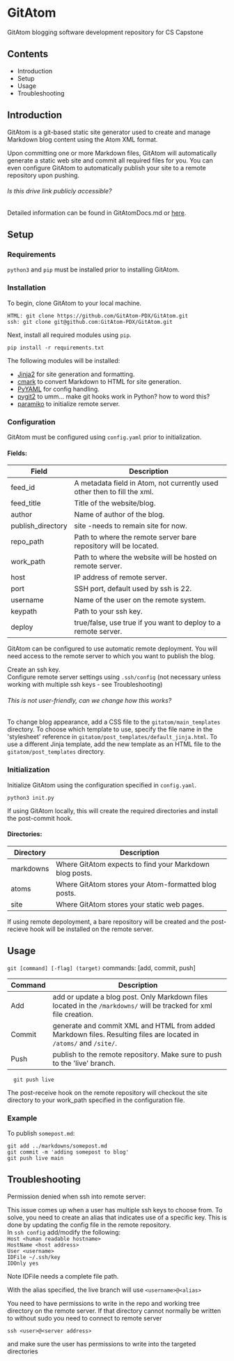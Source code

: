 # GitAtom
 GitAtom blogging software development repository for CS Capstone
 
 ## Contents
 * Introduction
 * Setup
 * Usage
 * Troubleshooting
 
## Introduction
GitAtom is a git-based static site generator used to create and manage Markdown blog 
content using the Atom XML format.

Upon committing one or more Markdown files, GitAtom will automatically generate a static 
web site and commit all required files for you. You can even configure GitAtom to automatically 
publish your site to a remote repository upon pushing.

###### Is this drive link publicly accessible?
Detailed information can be found in GitAtomDocs.md or [here](https://docs.google.com/document/d/1eONVONseT0Ex_Z_COYcDEAZJZb3Gb6mCPAmSxwqYNFM/edit?usp=sharing).

 
## Setup 
### Requirements 

`python3` and `pip` must be installed prior to installing GitAtom.

### Installation 

To begin, clone GitAtom to your local machine.

``` 
HTML: git clone https://github.com/GitAtom-PDX/GitAtom.git
ssh: git clone git@github.com:GitAtom-PDX/GitAtom.git
```

Next, install all required modules using `pip`.

```
pip install -r requirements.txt
```

The following modules will be installed:

* [Jinja2](https://pypi.org/project/Jinja2/) for site generation and formatting.
* [cmark](https://pypi.org/project/cmarkgfm/) to convert Markdown to HTML for site generation.
* [PyYAML](https://pypi.org/project/PyYAML/) for config handling.
* [pygit2](https://pypi.org/project/pygit2/) to umm... make git hooks work in Python? how to word this?
* [paramiko](https://pypi.org/project/paramiko/) to initialize remote server. 

### Configuration 

GitAtom must be configured using `config.yaml` prior to initialization. 

#### Fields:  
| Field | Description|
| --- | --- |
| feed_id | A metadata field in Atom, not currently used other then to fill the xml.|
| feed_title | Title of the website/blog.|  
| author | Name of author of the blog.|   
| publish_directory | site -needs to remain site for now.  |
| repo_path | Path to where the remote server bare repository will be located. |   
| work_path | Path to where the website will be hosted on remote server. |
| host | IP address of remote server. |   
| port | SSH port, default used by ssh is 22. |   
| username | Name of the user on the remote system. |  
| keypath | Path to your ssh key. |    
| deploy | true/false, use true if you want to deploy to a remote server.| 

GitAtom can be configured to use automatic remote deployment. You will need access to the 
remote server to which you want to publish the blog.  

Create an ssh key.  
Configure remote server settings using `.ssh/config`
(not necessary unless working with multiple ssh keys - see Troubleshooting)

###### This is not user-friendly, can we change how this works? 
To change blog appearance, add a CSS file to the `gitatom/main_templates` 
directory.  To choose which template to use, specify the file name in the 
'stylesheet' reference in `gitatom/post_templates/default_jinja.html`.  To use a 
different Jinja template, add the new template as an HTML file to the 
`gitatom/post_templates` directory.


### Initialization

Initialize GitAtom using the configuration specified in `config.yaml`.

```
python3 init.py
```

If using GitAtom locally, this will create the required directories and 
install the post-commit hook. 

#### Directories:  
| Directory | Description|
| --- | --- |
| markdowns | Where GitAtom expects to find your Markdown blog posts. |
| atoms | Where GitAtom stores your Atom-formatted blog posts. |  
| site | Where GitAtom stores your static web pages. |   

If using remote depoloyment, a bare repository will be created and the 
post-recieve hook will be installed on the remote server.


## Usage
`git [command] [-flag] (target)`
commands: [add, commit, push]

| Command | Description|
| --- | --- |
| Add | add or update a blog post. Only Markdown files located in the `/markdowns/` will be tracked for xml file creation. |
| Commit | generate and commit XML and HTML from added Markdown files. Resulting files are located in `/atoms/` and `/site/`. |  
| Push | publish to the remote repository. Make sure to push to the 'live' branch. |   
  
```
  git push live
```

  The post-receive hook on the remote repository will checkout the site
  directory to your work_path specified in the configuration file.  

### Example
To publish `somepost.md`:

```
git add ../markdowns/somepost.md
git commit -m 'adding somepost to blog'
git push live main
```


## Troubleshooting
Permission denied when ssh into remote server:

This issue comes up when a user has multiple ssh keys to choose from.  To solve, you need to create an alias that indicates use of a specific key.  This is done by updating the config file in the remote repository.  
In `ssh config`  add/modify the following:  
`Host <human readable hostname>`  
`HostName <host address>`  
`User <username>`  
`IDFile ~/.ssh/key`  
`IDOnly yes`  

Note IDFile needs a complete file path.

With the alias specified, the live branch will use `<username>@<alias>`

You need to have permissions to write in the repo and working tree directory on the
remote server.  If that directory cannot normally be written to without sudo you
need to  connect to remote server
```
ssh <user>@<server address>
```
and make sure the user has permissions to write into the targeted directories



